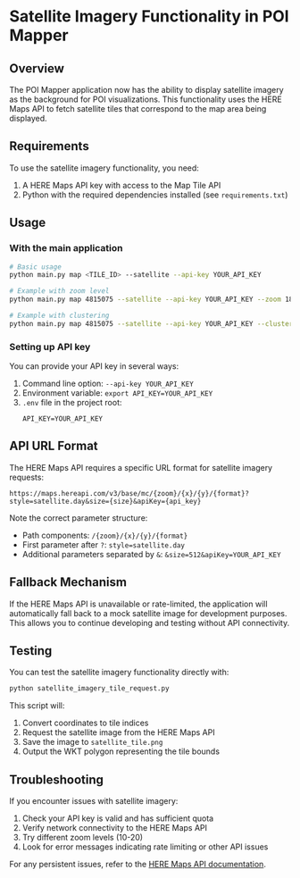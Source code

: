 # Satellite Imagery Functionality in POI Mapper

## Overview

The POI Mapper application now has the ability to display satellite imagery as the background for POI visualizations. This functionality uses the HERE Maps API to fetch satellite tiles that correspond to the map area being displayed.

## Requirements

To use the satellite imagery functionality, you need:

1. A HERE Maps API key with access to the Map Tile API
2. Python with the required dependencies installed (see `requirements.txt`)

## Usage

### With the main application

```bash
# Basic usage
python main.py map <TILE_ID> --satellite --api-key YOUR_API_KEY

# Example with zoom level
python main.py map 4815075 --satellite --api-key YOUR_API_KEY --zoom 18

# Example with clustering
python main.py map 4815075 --satellite --api-key YOUR_API_KEY --cluster-distance 30
```

### Setting up API key

You can provide your API key in several ways:

1. Command line option: `--api-key YOUR_API_KEY`
2. Environment variable: `export API_KEY=YOUR_API_KEY`
3. `.env` file in the project root:
   ```
   API_KEY=YOUR_API_KEY
   ```

## API URL Format

The HERE Maps API requires a specific URL format for satellite imagery requests:

```
https://maps.hereapi.com/v3/base/mc/{zoom}/{x}/{y}/{format}?style=satellite.day&size={size}&apiKey={api_key}
```

Note the correct parameter structure:
- Path components: `/{zoom}/{x}/{y}/{format}`
- First parameter after `?`: `style=satellite.day`
- Additional parameters separated by `&`: `&size=512&apiKey=YOUR_API_KEY`

## Fallback Mechanism

If the HERE Maps API is unavailable or rate-limited, the application will automatically fall back to a mock satellite image for development purposes. This allows you to continue developing and testing without API connectivity.

## Testing

You can test the satellite imagery functionality directly with:

```bash
python satellite_imagery_tile_request.py
```

This script will:
1. Convert coordinates to tile indices
2. Request the satellite image from the HERE Maps API
3. Save the image to `satellite_tile.png`
4. Output the WKT polygon representing the tile bounds

## Troubleshooting

If you encounter issues with satellite imagery:

1. Check your API key is valid and has sufficient quota
2. Verify network connectivity to the HERE Maps API
3. Try different zoom levels (10-20)
4. Look for error messages indicating rate limiting or other API issues

For any persistent issues, refer to the [HERE Maps API documentation](https://developer.here.com/documentation/map-tile/dev_guide/index.html).
